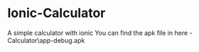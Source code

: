 # Ionic-Calculator
A simple calculator with ionic 
You can find the apk file in here - Calculator\app-debug.apk

